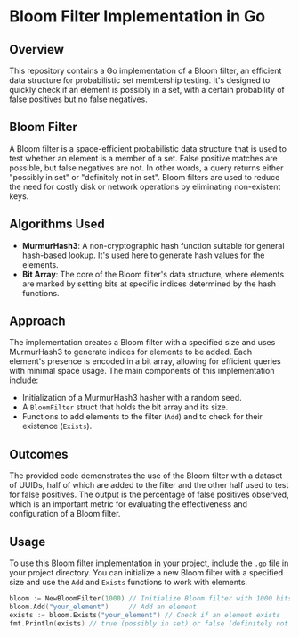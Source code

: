 # Bloom Filter Implementation in Go

## Overview
This repository contains a Go implementation of a Bloom filter, an efficient data structure for probabilistic set membership testing. It's designed to quickly check if an element is possibly in a set, with a certain probability of false positives but no false negatives.

## Bloom Filter
A Bloom filter is a space-efficient probabilistic data structure that is used to test whether an element is a member of a set. False positive matches are possible, but false negatives are not. In other words, a query returns either "possibly in set" or "definitely not in set". Bloom filters are used to reduce the need for costly disk or network operations by eliminating non-existent keys.

## Algorithms Used
- **MurmurHash3**: A non-cryptographic hash function suitable for general hash-based lookup. It's used here to generate hash values for the elements.
- **Bit Array**: The core of the Bloom filter's data structure, where elements are marked by setting bits at specific indices determined by the hash functions.

## Approach
The implementation creates a Bloom filter with a specified size and uses MurmurHash3 to generate indices for elements to be added. Each element's presence is encoded in a bit array, allowing for efficient queries with minimal space usage. The main components of this implementation include:
- Initialization of a MurmurHash3 hasher with a random seed.
- A `BloomFilter` struct that holds the bit array and its size.
- Functions to add elements to the filter (`Add`) and to check for their existence (`Exists`).

## Outcomes
The provided code demonstrates the use of the Bloom filter with a dataset of UUIDs, half of which are added to the filter and the other half used to test for false positives. The output is the percentage of false positives observed, which is an important metric for evaluating the effectiveness and configuration of a Bloom filter.

## Usage
To use this Bloom filter implementation in your project, include the `.go` file in your project directory. You can initialize a new Bloom filter with a specified size and use the `Add` and `Exists` functions to work with elements.

```go
bloom := NewBloomFilter(1000) // Initialize Bloom filter with 1000 bits
bloom.Add("your_element")     // Add an element
exists := bloom.Exists("your_element") // Check if an element exists
fmt.Println(exists) // true (possibly in set) or false (definitely not in set)
